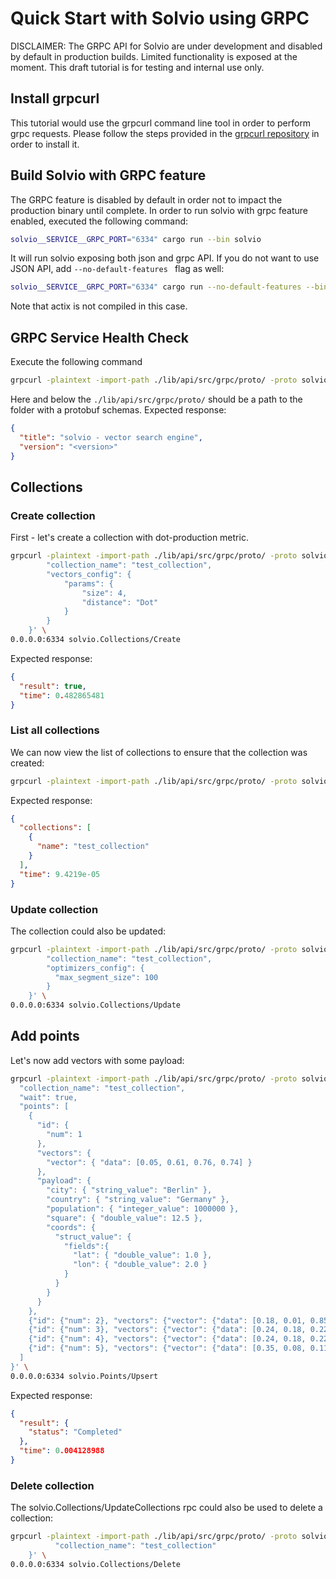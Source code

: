 # Quick Start with Solvio using GRPC

DISCLAIMER: The GRPC API for Solvio are under development and disabled by default in production builds. 
Limited functionality is exposed at the moment. This draft tutorial is for testing and internal use only.

## Install grpcurl
This tutorial would use the grpcurl command line tool in order to perform grpc requests. Please follow the
steps provided in the [grpcurl repository](https://github.com/fullstorydev/grpcurl) in order to install it.

## Build Solvio with GRPC feature
The GRPC feature is disabled by default in order not to impact the production binary until complete.
In order to run solvio with grpc feature enabled, executed the following command:
```bash
solvio__SERVICE__GRPC_PORT="6334" cargo run --bin solvio
```
It will run solvio exposing both json and grpc API. If you do not want to use JSON API, add ``--no-default-features ``
flag as well:
```bash
solvio__SERVICE__GRPC_PORT="6334" cargo run --no-default-features --bin solvio
```
Note that actix is not compiled in this case.

## GRPC Service Health Check
Execute the following command
```bash
grpcurl -plaintext -import-path ./lib/api/src/grpc/proto/ -proto solvio.proto -d '{}' 0.0.0.0:6334 solvio.Solvio/HealthCheck
```
Here and below the ```./lib/api/src/grpc/proto/``` should be a path to the folder with a protobuf schemas.
Expected response:
```json
{
  "title": "solvio - vector search engine",
  "version": "<version>"
}
```

## Collections

### Create collection
First - let's create a collection with dot-production metric.
```bash
grpcurl -plaintext -import-path ./lib/api/src/grpc/proto/ -proto solvio.proto -d '{
        "collection_name": "test_collection",
        "vectors_config": {
            "params": {
                "size": 4,
                "distance": "Dot"
            }
        }
    }' \
0.0.0.0:6334 solvio.Collections/Create
```

Expected response:
```json
{
  "result": true,
  "time": 0.482865481
}
```

### List all collections
We can now view the list of collections to ensure that the collection was created:
```bash
grpcurl -plaintext -import-path ./lib/api/src/grpc/proto/ -proto solvio.proto 0.0.0.0:6334 solvio.Collections/List
```

Expected response:
```json
{
  "collections": [
    {
      "name": "test_collection"
    }
  ],
  "time": 9.4219e-05
}
```

### Update collection
The collection could also be updated:
```bash
grpcurl -plaintext -import-path ./lib/api/src/grpc/proto/ -proto solvio.proto -d '{
        "collection_name": "test_collection",
        "optimizers_config": {
          "max_segment_size": 100
        }
    }' \
0.0.0.0:6334 solvio.Collections/Update
```

## Add points
Let's now add vectors with some payload:

```bash
grpcurl -plaintext -import-path ./lib/api/src/grpc/proto/ -proto solvio.proto -d '{
  "collection_name": "test_collection",
  "wait": true,
  "points": [
    {
      "id": {
        "num": 1
      },
      "vectors": {
        "vector": { "data": [0.05, 0.61, 0.76, 0.74] }
      },
      "payload": {
        "city": { "string_value": "Berlin" },
        "country": { "string_value": "Germany" },
        "population": { "integer_value": 1000000 },
        "square": { "double_value": 12.5 },
        "coords": {
          "struct_value": {
            "fields":{
              "lat": { "double_value": 1.0 },
              "lon": { "double_value": 2.0 }
            }
          }
        }
      }
    },
    {"id": {"num": 2}, "vectors": {"vector": {"data": [0.18, 0.01, 0.85, 0.80]}}, "payload": {"square": {"list_value": {"values": [{"integer_value": 10}, {"integer_value": 11}]}} }},
    {"id": {"num": 3}, "vectors": {"vector": {"data": [0.24, 0.18, 0.22, 0.45]}}, "payload": {"count": {"list_value": {"values": [{"integer_value": 0}]}} }},
    {"id": {"num": 4}, "vectors": {"vector": {"data": [0.24, 0.18, 0.22, 0.45]}}, "payload": {"coords": {"list_value": {"values": [{ "struct_value": {"fields": { "lat": { "double_value":1.0 }, "lon": { "double_value": 2.0 } } } }, { "struct_value": {"fields":  { "lat": { "double_value":3.0 }, "lon": { "double_value": 4.0 } } } }] }} }},
    {"id": {"num": 5}, "vectors": {"vector": {"data": [0.35, 0.08, 0.11, 0.44]}}}
  ]
}' \
0.0.0.0:6334 solvio.Points/Upsert
```

Expected response:
```json
{
  "result": {
    "status": "Completed"
  },
  "time": 0.004128988
}
```

### Delete collection
The solvio.Collections/UpdateCollections rpc could also be used to delete a collection:
```bash
grpcurl -plaintext -import-path ./lib/api/src/grpc/proto/ -proto solvio.proto -d '{
          "collection_name": "test_collection"
    }' \
0.0.0.0:6334 solvio.Collections/Delete
```
